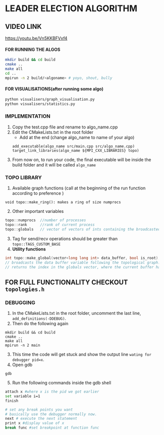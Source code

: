# LEADER ELECTION ALGORITHM
## VIDEO LINK
https://youtu.be/Vn5KKBFVxf4

#### FOR RUNNING THE ALGOS
```bash
mkdir build && cd build
cmake ..
make all
cd ..
mpirun -n 2 build/<algoname> # yoyo, shout, bully
```
#### FOR VISUALISATIONS(after running some algo)
```bash
python visualisers/graph_visualisation.py
python visualisers/statistics.py
```

### IMPLEMENTATION
1. Copy the test.cpp file and rename to algo_name.cpp
2. Edit the CMakeLists.txt in the root folder
    * Add at the end (change algo_name to name of your algo)
    ```
    add_executable(algo_name src/main.cpp src/algo_name.cpp)
    target_link_libraries(algo_name ${MPI_CXX_LIBRARIES} topo)
    ```
3. From now on, to run your code, the final executable will be inside the build folder and it will be called ```algo_name```

### TOPO LIBRARY
1. Available graph functions (call at the beginning of the run function according to preference )
```
void topo::make_ring(): makes a ring of size numprocs
```

2. Other important variables
```c++
topo::numprocs  //number of processes
topo::rank      //rank of current process
topo::globals   // vector of vectors of ints containing the broadcasted global variables
```
3. Tag for send/recv operations should be greater than ```topo::TAGS_CUSTOM_BASE```
4. **Utility functions**
```c++
int topo::make_global(vector<long long int> data_buffer, bool is_root);
// broadcasts the data buffer variable following the topological graph. 
// returns the index in the globals vector, where the current buffer has been stored. This returned value is same in all the processes.
```
## FOR FULL FUNCTIONALITY CHECKOUT ```topologies.h```

### DEBUGGING
1. In the CMakeLists.txt in the root folder, uncomment the last line, ```add_definitions(-DDEBUG)```.
2. Then do the following again
```
mkdir build && cd build
cmake ..
make all
mpirun -n 2 main
```
3. This time the code will get stuck and show the output line ```wating for debugger pid=x```.
4. Open gdb
```
gdb
```
5. Run the following commands inside the gdb shell
```bash
attach x #where x is the pid we got earlier
set variable i=1
finish

# set any break points you want
# basically use the debugger normally now. 
next # execute the next statement
print x #display value of x
break func #set breakpoint at function func
```
